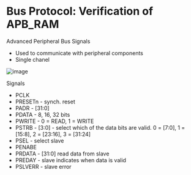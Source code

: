 # Bus Protocol: Verification of APB_RAM

Advanced Peripheral Bus Signals
- Used to communicate with peripheral components
- Single chanel

![image](https://github.com/coolnikitav/coding-lessons/assets/30304422/d613b276-df7d-4fe0-81a6-d80b089cd427)

Signals
- PCLK
- PRESETn - synch. reset
- PADR - [31:0]
- PDATA - 8, 16, 32 bits
- PWRITE - 0 = READ, 1 = WRITE
- PSTRB - [3:0] - select which of the data bits are valid. 0 = [7:0], 1 = [15:8], 2 = [23:16], 3 = [31:24]
- PSEL - select slave
- PENABE
- PRDATA - [31:0] read data from slave
- PREDAY - slave indicates when data is valid
- PSLVERR - slave error
